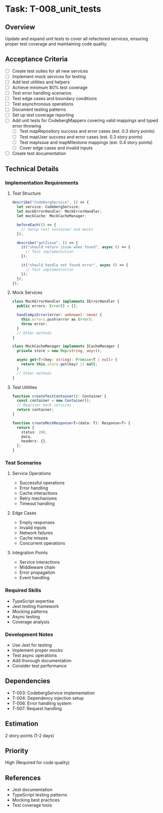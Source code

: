 # Task: T-008_unit_tests

## Overview

Update and expand unit tests to cover all refactored services, ensuring proper test coverage and maintaining code quality.

## Acceptance Criteria

- [ ] Create test suites for all new services
- [ ] Implement mock services for testing
- [ ] Add test utilities and helpers
- [ ] Achieve minimum 80% test coverage
- [ ] Test error handling scenarios
- [ ] Test edge cases and boundary conditions
- [ ] Test asynchronous operations
- [ ] Document testing patterns
- [ ] Set up test coverage reporting
- [ ] Add unit tests for CodebergMappers covering valid mappings and typed error throwing
  - [ ] Test mapRepository success and error cases (est. 0.3 story points)
  - [ ] Test mapUser success and error cases (est. 0.3 story points)
  - [ ] Test mapIssue and mapMilestone mappings (est. 0.4 story points)
  - [ ] Cover edge cases and invalid inputs
- [ ] Create test documentation

## Technical Details

### Implementation Requirements

1. Test Structure

   ```typescript
   describe("CodebergService", () => {
     let service: CodebergService;
     let mockErrorHandler: MockErrorHandler;
     let mockCache: MockCacheManager;

     beforeEach(() => {
       // Setup test container and mocks
     });

     describe("getIssue", () => {
       it("should return issue when found", async () => {
         // Test implementation
       });

       it("should handle not found error", async () => {
         // Test implementation
       });
     });
   });
   ```

2. Mock Services

   ```typescript
   class MockErrorHandler implements IErrorHandler {
     public errors: Error[] = [];

     handleApiError(error: unknown): never {
       this.errors.push(error as Error);
       throw error;
     }
     // Other methods
   }

   class MockCacheManager implements ICacheManager {
     private store = new Map<string, any>();

     async get<T>(key: string): Promise<T | null> {
       return this.store.get(key) || null;
     }
     // Other methods
   }
   ```

3. Test Utilities

   ```typescript
   function createTestContainer(): Container {
     const container = new Container();
     // Register mock services
     return container;
   }

   function createMockResponse<T>(data: T): Response<T> {
     return {
       status: 200,
       data,
       headers: {},
     };
   }
   ```

### Test Scenarios

1. Service Operations

   - Successful operations
   - Error handling
   - Cache interactions
   - Retry mechanisms
   - Timeout handling

2. Edge Cases

   - Empty responses
   - Invalid inputs
   - Network failures
   - Cache misses
   - Concurrent operations

3. Integration Points
   - Service interactions
   - Middleware chain
   - Error propagation
   - Event handling

### Required Skills

- TypeScript expertise
- Jest testing framework
- Mocking patterns
- Async testing
- Coverage analysis

### Development Notes

- Use Jest for testing
- Implement proper mocks
- Test async operations
- Add thorough documentation
- Consider test performance

## Dependencies

- T-003: CodebergService implementation
- T-004: Dependency injection setup
- T-006: Error handling system
- T-007: Request handling

## Estimation

2 story points (1-2 days)

## Priority

High (Required for code quality)

## References

- Jest documentation
- TypeScript testing patterns
- Mocking best practices
- Test coverage tools
